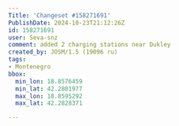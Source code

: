 ```yaml
---
Title: 'Changeset #158271691'
PublishDate: 2024-10-23T21:12:26Z
id: 158271691
user: Seva-snz
comment: added 2 charging stations near Dukley
created_by: JOSM/1.5 (19096 ru)
tags:
- Montenegro
bbox:
  min_lon: 18.8576459
  min_lat: 42.2801977
  max_lon: 18.8595292
  max_lat: 42.2828371

---
```

